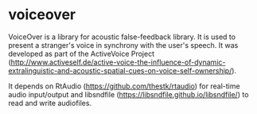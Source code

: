 # voiceover
VoiceOver is a library for acoustic false-feedback library. It is used to present a stranger's voice in synchrony with the user's speech. It was developed as part of the ActiveVoice Project (http://www.activeself.de/active-voice-the-influence-of-dynamic-extralinguistic-and-acoustic-spatial-cues-on-voice-self-ownership/).

It depends on RtAudio (https://github.com/thestk/rtaudio) for real-time audio input/output and libsndfile (https://libsndfile.github.io/libsndfile/) to read and write audiofiles.
